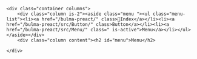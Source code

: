 <!DOCTYPE html>
<html lang="en">
<head>
    <meta charset="UTF-8">
    <meta name="viewport" content="width=device-width, initial-scale=1.0">
    <meta http-equiv="X-UA-Compatible" content="ie=edge">
    <title>Bulma Preact</title>
    <link href="https://cdn.bootcss.com/bulma/0.6.2/css/bulma.min.css" rel="stylesheet">
    <link href="https://cdn.bootcss.com/highlight.js/9.12.0/styles/github.min.css" rel="stylesheet">
    <script src="https://cdn.bootcss.com/require.js/2.3.5/require.min.js"></script>
    <script src="/bulma-preact/demo/config.js?1518149031195"></script>
</head>
<body>

    <div class="container columns">
        <div class="column is-2"><aside class="menu "><ul class="menu-list"><li><a href="/bulma-preact/" class>Index</a></li><li><a href="/bulma-preact/src/Button/" class>Button</a></li><li><a href="/bulma-preact/src/Menu/" class=" is-active">Menu</a></li></ul></aside></div>
        <div class="column content"><h2 id="menu">Menu</h2>
<script></script></div>
    </div>
                
</body>
</html>